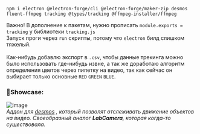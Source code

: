 <img src="https://github.com/supchyan/Hono/assets/123704468/997ee1fc-3091-49bc-a33a-d2facb3fac91&width" height="15" />
</br></br>

```
npm i electron @electron-forge/cli @electron-forge/maker-zip desmos fluent-ffmpeg tracking @types/tracking @ffmpeg-installer/ffmpeg
```
Важно! В дополнение к пакетам, нужно прописать `module.exports = tracking` у библиотеки `tracking.js` </br>
Запуск проги через `run` скрипты, потому что `electron` билд слишком тяжелый. </br></br>
Как-нибудь добавлю экспорт в `.csv`, чтобы данные трекинга можно было использовать где-нибудь извне, а так же доработаю алгоритм определения цветов через пипетку на видео, так как сейчас он выбирает только основные `RED` `GREEN` `BLUE`. </br>

### 🌂Showcase:
![image](https://github.com/supchyan/Hono/assets/123704468/96c4bbbc-fc84-4d5f-83ac-11ebe8549bce) </br>
*Аддон для [desmos](https://desmos.com) , который позволят отслеживать движение объектов на видео. Своеобразный аналог **LabCamera**, которая когда-то существовала.*
